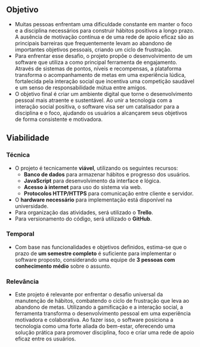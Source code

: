## Objetivo

- Muitas pessoas enfrentam uma dificuldade constante em manter o foco e a disciplina necessários para construir hábitos positivos a longo prazo. A ausência de motivação contínua e de uma rede de apoio eficaz são as principais barreiras que frequentemente levam ao abandono de importantes objetivos pessoais, criando um ciclo de frustração.
- Para enfrentar esse desafio, o projeto propõe o desenvolvimento de um software que utiliza a  como principal ferramenta de engajamento. Através de sistemas de pontos, níveis e recompensas, a plataforma transforma o acompanhamento de metas em uma experiência lúdica, fortalecida pela interação social que incentiva uma competição saudável e um senso de responsabilidade mútua entre amigos.
- O objetivo final é criar um ambiente digital que torne o desenvolvimento pessoal mais atraente e sustentável. Ao unir a tecnologia com a interação social positiva, o software visa ser um catalisador para a disciplina e o foco, ajudando os usuários a alcançarem seus objetivos de forma consistente e motivadora.

## Viabilidade

### Técnica

- O projeto é tecnicamente **viável**, utilizando os seguintes recursos:
  - **Banco de dados** para armazenar hábitos e progresso dos usuários.
  - **JavaScript** para desenvolvimento da interface e lógica.
  - **Acesso à internet** para uso do sistema via web.
  - **Protocolos HTTP/HTTPS** para comunicação entre cliente e servidor.
- O **hardware necessário** para implementação está disponível na universidade.
- Para organização das atividades, será utilizado o **Trello**.
- Para versionamento do código, será utilizado o **GitHub**.

### Temporal

- Com base nas funcionalidades e objetivos definidos, estima-se que o prazo de **um semestre completo** é suficiente para implementar o software proposto, considerando uma equipe de **3 pessoas com conhecimento médio** sobre o assunto.

### Relevância

- Este projeto é relevante por enfrentar o desafio universal da manutenção de hábitos, combatendo o ciclo de frustração que leva ao abandono de metas. Utilizando a gamificação e a interação social, a ferramenta transforma o desenvolvimento pessoal em uma experiência motivadora e colaborativa. Ao fazer isso, o software posiciona a tecnologia como uma forte aliada do bem-estar, oferecendo uma solução prática para promover disciplina, foco e criar uma rede de apoio eficaz entre os usuários.





